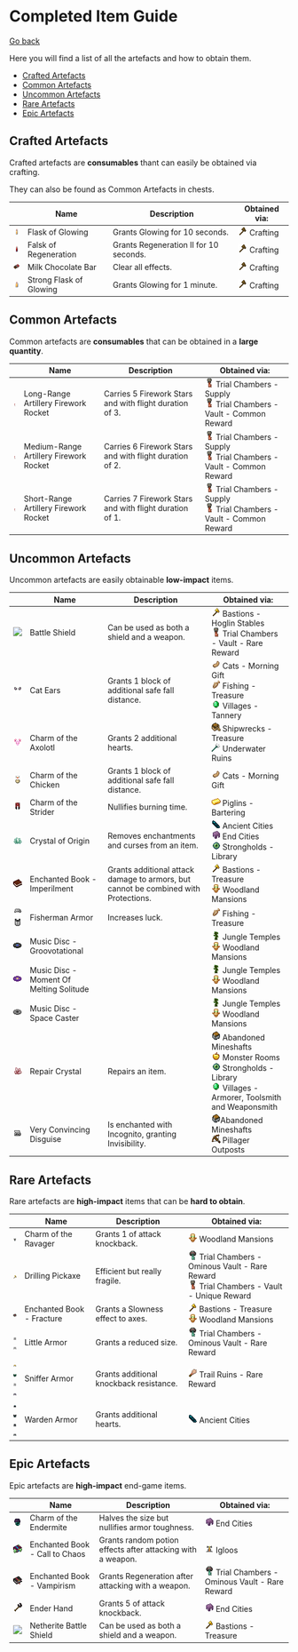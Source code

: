 # Completed Item Guide

[Go back](../README.md#item-guide)

Here you will find a list of all the artefacts and how to obtain them.

<ul>
    <li><a href="#crafted-artefacts">Crafted Artefacts</a></li>
    <li><a href="#common-artefacts">Common Artefacts</a></li>
    <li><a href="#uncommon-artefacts">Uncommon Artefacts</a></li>
    <li><a href="#rare-artefacts">Rare Artefacts</a></li>
    <li><a href="#epic-artefacts">Epic Artefacts</a></li>
</ul>

## Crafted Artefacts

Crafted artefacts are **consumables** thant can easily be obtained via crafting.

They can also be found as Common Artefacts in chests.

|                                                        | Name                                     | Description | Obtained via: |
|--------------------------------------------------------|------------------------------------------|-------------|---------------|
| ![](item/glowing_flask_1.png)                          | Flask of Glowing                         | Grants Glowing for 10 seconds. | ![](obtained/crafting.png) Crafting |
| ![](item/regeneration_flask.png)                       | Falsk of Regeneration                    | Grants Regeneration II for 10 seconds. | ![](obtained/crafting.png) Crafting |
| ![](item/milk_chocolate_bar.png)                       | Milk Chocolate Bar                       | Clear all effects. | ![](obtained/crafting.png) Crafting |
| ![](item/glowing_flask_2.png)                          | Strong Flask of Glowing                  | Grants Glowing for 1 minute. | ![](obtained/crafting.png) Crafting |

## Common Artefacts

Common artefacts are **consumables** that can be obtained in a **large quantity**.

|                                                        | Name                                     | Description | Obtained via: |
|--------------------------------------------------------|------------------------------------------|-------------|---------------|
| ![](item/artillery_firework_rocket_3.png)              | Long-Range Artillery Firework Rocket     | Carries 5 Firework Stars and with flight duration of 3. | ![](obtained/trial_chambers.png) Trial Chambers - Supply<br>![](obtained/trial_chambers.png) Trial Chambers - Vault - Common Reward |
| ![](item/artillery_firework_rocket_2.png)              | Medium-Range Artillery Firework Rocket   | Carries 6 Firework Stars and with flight duration of 2. | ![](obtained/trial_chambers.png) Trial Chambers - Supply<br>![](obtained/trial_chambers.png) Trial Chambers - Vault - Common Reward |
| ![](item/artillery_firework_rocket_1.png)              | Short-Range Artillery Firework Rocket    | Carries 7 Firework Stars and with flight duration of 1. | ![](obtained/trial_chambers.png) Trial Chambers - Supply<br>![](obtained/trial_chambers.png) Trial Chambers - Vault - Common Reward |

## Uncommon Artefacts

Uncommon artefacts are easily obtainable **low-impact** items.

|                                                        | Name                                     | Description | Obtained via: |
|--------------------------------------------------------|------------------------------------------|-------------|---------------|
| ![](item/battle_shield.png)                            | Battle Shield                            | Can be used as both a shield and a weapon. | ![](obtained/bastions.png) Bastions - Hoglin Stables<br>![](obtained/trial_chambers.png) Trial Chambers - Vault - Rare Reward |
| ![](item/cat_helmet.png)                               | Cat Ears                                 | Grants 1 block of additional safe fall distance. | ![](obtained/cat_morning_gift.png) Cats - Morning Gift<br>![](obtained/fishing.png) Fishing - Treasure<br>![](obtained/villages.png) Villages - Tannery |
| ![](item/axolotl_charm.png)                            | Charm of the Axolotl                     | Grants 2 additional hearts. | ![](obtained/shipwrecks.png) Shipwrecks - Treasure<br>![](obtained/underwater_ruins.png) Underwater Ruins |
| ![](item/chicken_charm.png)                            | Charm of the Chicken                     | Grants 1 block of additional safe fall distance. | ![](obtained/cat_morning_gift.png) Cats - Morning Gift |
| ![](item/strider_charm.png)                            | Charm of the Strider                     | Nullifies burning time. | ![](obtained/piglin_bartering.png) Piglins - Bartering |
| ![](item/origin_crystal.png)                           | Crystal of Origin                        | Removes enchantments and curses from an item. | ![](obtained/ancient_cities.png) Ancient Cities<br>![](obtained/end_cities.png) End Cities<br>![](obtained/strongholds.png) Strongholds - Library |
| ![](item/enchanted_book_imperilment.png)               | Enchanted Book - Imperilment             | Grants additional attack damage to armors, but cannot be combined with Protections. | ![](obtained/bastions.png) Bastions - Treasure<br>![](obtained/woodland_mansions.png) Woodland Mansions
| ![](item/fisherman_helmet.png)<br>![](item/fisherman_chestplate.png) | Fisherman Armor            | Increases luck. | ![](obtained/fishing.png) Fishing - Treasure
| ![](item/music_disc_groovotational.png)                | Music Disc - Groovotational              | | ![](obtained/jungle_temples.png) Jungle Temples<br>![](obtained/woodland_mansions.png) Woodland Mansions
| ![](item/music_disc_moment_of_melting_solitude.png)    | Music Disc - Moment Of Melting Solitude  | | ![](obtained/jungle_temples.png) Jungle Temples<br>![](obtained/woodland_mansions.png) Woodland Mansions
| ![](item/music_disc_space_caster.png)                  | Music Disc - Space Caster                | | ![](obtained/jungle_temples.png) Jungle Temples<br>![](obtained/woodland_mansions.png) Woodland Mansions
| ![](item/repair_crystal.png)                           | Repair Crystal                           | Repairs an item. | ![](obtained/abandoned_mineshafts.png) Abandoned Mineshafts<br>![](obtained/monster_rooms.png) Monster Rooms<br>![](obtained/strongholds.png) Strongholds - Library<br>![](obtained/villages.png) Villages - Armorer, Toolsmith and Weaponsmith
| ![](item/incognito_helmet.png)                         | Very Convincing Disguise                 | Is enchanted with Incognito, granting Invisibility. | ![](obtained/abandoned_mineshafts.png)Abandoned Mineshafts<br>![](obtained/pillager_outposts.png) Pillager Outposts

## Rare Artefacts

Rare artefacts are **high-impact** items that can be **hard to obtain**.

|                                                        | Name                                     | Description | Obtained via: |
|--------------------------------------------------------|------------------------------------------|-------------|---------------|
| ![](item/ravager_charm.png)                            | Charm of the Ravager                     | Grants 1 of attack knockback. | ![](obtained/woodland_mansions.png) Woodland Mansions
| ![](item/drilling_pickaxe.png)                         | Drilling Pickaxe                         | Efficient but really fragile. | ![](obtained/trial_chambers_ominious_vault.png) Trial Chambers - Ominous Vault - Rare Reward<br>![](obtained/trial_chambers.png) Trial Chambers - Vault - Unique Reward
| ![](item/enchanted_book_fracture.png)                  | Enchanted Book - Fracture                | Grants a Slowness effect to axes. | ![](obtained/bastions.png) Bastions - Treasure<br>![](obtained/woodland_mansions.png) Woodland Mansions
| ![](item/little_leggings.png)<br>![](item/little_boots.png) | Little Armor                        | Grants a reduced size. | ![](obtained/trial_chambers_ominious_vault.png) Trial Chambers - Ominous Vault - Rare Reward
| ![](item/sniffer_helmet.png)<br>![](item/sniffer_chestplate.png)<br>![](item/sniffer_leggings.png)<br>![](item/sniffer_boots.png) | Sniffer Armor | Grants additional knockback resistance. | ![](obtained/archaeology.png) Trail Ruins - Rare Reward
| ![](item/warden_helmet.png)<br>![](item/warden_chestplate.png)<br>![](item/warden_leggings.png)<br>![](item/warden_boots.png) | Warden Armor | Grants additional hearts. | ![](obtained/ancient_cities.png) Ancient Cities

## Epic Artefacts

Epic artefacts are **high-impact** end-game items.

|                                                        | Name                                     | Description | Obtained via: |
|--------------------------------------------------------|------------------------------------------|-------------|---------------|
| ![](item/endermite_charm.png)                          | Charm of the Endermite                   | Halves the size but nullifies armor toughness. | ![](obtained/end_cities.png) End Cities
| ![](item/enchanted_book_call_to_chaos.png)             | Enchanted Book - Call to Chaos           | Grants random potion effects after attacking with a weapon. | ![](obtained/igloos.png) Igloos
| ![](item/enchanted_book_vampirism.png)                 | Enchanted Book - Vampirism               | Grants Regeneration after attacking with a weapon. | ![](obtained/trial_chambers_ominious_vault.png) Trial Chambers - Ominous Vault - Rare Reward
| ![](item/ender_hand.png)                               | Ender Hand                               | Grants 5 of attack knockback. | ![](obtained/end_cities.png) End Cities
| ![](item/netherite_battle_shield.png)                  | Netherite Battle Shield                  | Can be used as both a shield and a weapon. | ![](obtained/bastions.png) Bastions - Treasure